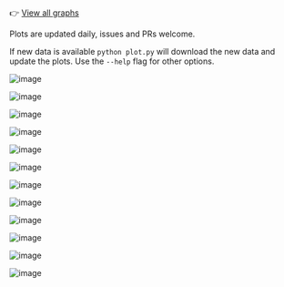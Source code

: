 👉 [View all graphs](https://carlinmack.github.io/covid-graphs/)

Plots are updated daily, issues and PRs welcome. 

If new data is available `python plot.py` will download the new data and update the plots. Use the `--help` flag for other options.

![image](plots/Testing-Avg.png)

![image](plots/Comparison-Avg.svg)

![image](plots/DoubleBarChart-Avg.png)

![image](plots/Nation-Cases-Reported-Avg.png)

![image](plots/Nation-Cases-Cumulative-Per-Capita.png)

![image](plots/Nation-Deaths-Avg.png)

![image](plots/Nation-Deaths-Cumulative-Per-Capita.png)

![image](plots/Mortality-Avg.png)

![image](plots/Mortality-Nation-Avg.png)

![image](plots/Nation-inHospital-Avg.png)

![image](plots/Nation-inHospital-Per-Capita-Avg.png)

![image](plots/Timeline.png)
